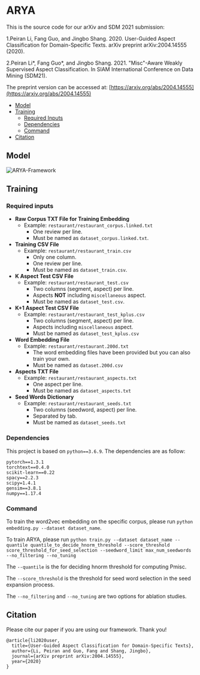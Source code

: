 # ARYA

This is the source code for our arXiv and SDM 2021 submission:

1.Peiran Li, Fang Guo, and Jingbo Shang. 2020. User-Guided Aspect Classification for Domain-Specific Texts. arXiv preprint arXiv:2004.14555 (2020).

2.Peiran Li*, Fang Guo*, and Jingbo Shang. 2021. "Misc"-Aware Weakly Supervised Aspect Classification. In SIAM International Conference on Data Mining (SDM21).

The preprint version can be accessed at: [https://arxiv.org/abs/2004.14555](https://arxiv.org/abs/2004.14555)

- [Model](#model)
- [Training](#training)
	- [Required Inputs](#required-inputs)
	- [Dependencies](#dependencies)
	- [Command](#command)
- [Citation](#citation)

## Model

![ARYA-Framework](docs/ARYA-overview.png)

## Training

### Required inputs

- **Raw Corpus TXT File for Training Embedding**
  - Example: ```restaurant/restaurant_corpus.linked.txt```
    - One review per line.
    - Must be named as ```dataset_corpus.linked.txt```.
- **Training CSV File**
  - Example: ```restaurant/restaurant_train.csv```
    - Only one column.
    - One review per line.
    - Must be named as ```dataset_train.csv```.
- **K Aspect Test CSV File**
  - Example: ```restaurant/restaurant_test.csv```
    - Two columns (segment, aspect) per line.
    - Aspects **NOT** including `miscellaneous` aspect.
    - Must be named as ```dataset_test.csv```.
- **K+1 Aspect Test CSV File**
  - Example: ```restaurant/restaurant_test_kplus.csv```
    - Two columns (segment, aspect) per line.
    - Aspects including `miscellaneous` aspect.
    - Must be named as ```dataset_test_kplus.csv```
- **Word Embedding File**
  - Example: ```restaurant/restaurant.200d.txt```
    - The word embedding files have been provided but you can also train your own.
    - Must be named as ```dataset.200d.csv```
- **Aspects TXT File**
  - Example: ```restaurant/restaurant_aspects.txt```
    - One aspect per line.
    - Must be named as ```dataset_aspects.txt```
- **Seed Words Dictionary**
  - Example: ```restaurant/restaurant_seeds.txt```
    - Two columns (seedword, aspect) per line.
    - Separated by tab.
    - Must be named as ```dataset_seeds.txt```

### Dependencies

This project is based on ```python==3.6.9```. The dependencies are as follow:
```
pytorch==1.3.1
torchtext==0.4.0
scikit-learn==0.22
spacy==2.2.3
scipy=1.4.1
gensim==3.8.1
numpy==1.17.4
```

### Command

To train the word2vec embedding on the specific corpus, please run
`python embedding.py --dataset dataset_name`.

To train ARYA, please run
`python train.py --dataset dataset_name --quantile quantile_to_decide_hnorm_threshold --score_threshold score_threshold_for_seed_selection --seedword_limit max_num_seedwords --no_filtering --no_tuning`

The `--quantile` is the for deciding hnorm threshold for computing Pmisc.

The `--score_threshold` is the threshold for seed word selection in the seed expansion process.

The `--no_filtering` and `--no_tuning` are two options for ablation studies.

## Citation

Please cite our paper if you are using our framework. Thank you!

```
@article{li2020user,
  title={User-Guided Aspect Classification for Domain-Specific Texts},
  author={Li, Peiran and Guo, Fang and Shang, Jingbo},
  journal={arXiv preprint arXiv:2004.14555},
  year={2020}
}
```
